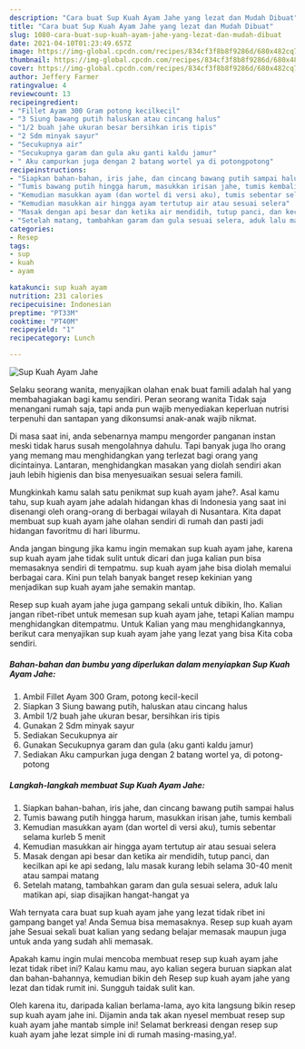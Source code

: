 ```yaml
---
description: "Cara buat Sup Kuah Ayam Jahe yang lezat dan Mudah Dibuat"
title: "Cara buat Sup Kuah Ayam Jahe yang lezat dan Mudah Dibuat"
slug: 1080-cara-buat-sup-kuah-ayam-jahe-yang-lezat-dan-mudah-dibuat
date: 2021-04-10T01:23:49.657Z
image: https://img-global.cpcdn.com/recipes/834cf3f8b8f9286d/680x482cq70/sup-kuah-ayam-jahe-foto-resep-utama.jpg
thumbnail: https://img-global.cpcdn.com/recipes/834cf3f8b8f9286d/680x482cq70/sup-kuah-ayam-jahe-foto-resep-utama.jpg
cover: https://img-global.cpcdn.com/recipes/834cf3f8b8f9286d/680x482cq70/sup-kuah-ayam-jahe-foto-resep-utama.jpg
author: Jeffery Farmer
ratingvalue: 4
reviewcount: 13
recipeingredient:
- "Fillet Ayam 300 Gram potong kecilkecil"
- "3 Siung bawang putih haluskan atau cincang halus"
- "1/2 buah jahe ukuran besar bersihkan iris tipis"
- "2 Sdm minyak sayur"
- "Secukupnya air"
- "Secukupnya garam dan gula aku ganti kaldu jamur"
- " Aku campurkan juga dengan 2 batang wortel ya di potongpotong"
recipeinstructions:
- "Siapkan bahan-bahan, iris jahe, dan cincang bawang putih sampai halus"
- "Tumis bawang putih hingga harum, masukkan irisan jahe, tumis kembali"
- "Kemudian masukkan ayam (dan wortel di versi aku), tumis sebentar selama kurleb 5 menit"
- "Kemudian masukkan air hingga ayam tertutup air atau sesuai selera"
- "Masak dengan api besar dan ketika air mendidih, tutup panci, dan kecilkan api ke api sedang, lalu masak kurang lebih selama 30-40 menit atau sampai matang"
- "Setelah matang, tambahkan garam dan gula sesuai selera, aduk lalu matikan api, siap disajikan hangat-hangat ya"
categories:
- Resep
tags:
- sup
- kuah
- ayam

katakunci: sup kuah ayam 
nutrition: 231 calories
recipecuisine: Indonesian
preptime: "PT33M"
cooktime: "PT40M"
recipeyield: "1"
recipecategory: Lunch

---
```



![Sup Kuah Ayam Jahe](https://img-global.cpcdn.com/recipes/834cf3f8b8f9286d/680x482cq70/sup-kuah-ayam-jahe-foto-resep-utama.jpg)

Selaku seorang wanita, menyajikan olahan enak buat famili adalah hal yang membahagiakan bagi kamu sendiri. Peran seorang  wanita Tidak saja menangani rumah saja, tapi anda pun wajib menyediakan keperluan nutrisi terpenuhi dan santapan yang dikonsumsi anak-anak wajib nikmat.

Di masa  saat ini, anda sebenarnya mampu mengorder panganan instan meski tidak harus susah mengolahnya dahulu. Tapi banyak juga lho orang yang memang mau menghidangkan yang terlezat bagi orang yang dicintainya. Lantaran, menghidangkan masakan yang diolah sendiri akan jauh lebih higienis dan bisa menyesuaikan sesuai selera famili. 



Mungkinkah kamu salah satu penikmat sup kuah ayam jahe?. Asal kamu tahu, sup kuah ayam jahe adalah hidangan khas di Indonesia yang saat ini disenangi oleh orang-orang di berbagai wilayah di Nusantara. Kita dapat membuat sup kuah ayam jahe olahan sendiri di rumah dan pasti jadi hidangan favoritmu di hari liburmu.

Anda jangan bingung jika kamu ingin memakan sup kuah ayam jahe, karena sup kuah ayam jahe tidak sulit untuk dicari dan juga kalian pun bisa memasaknya sendiri di tempatmu. sup kuah ayam jahe bisa diolah memalui berbagai cara. Kini pun telah banyak banget resep kekinian yang menjadikan sup kuah ayam jahe semakin mantap.

Resep sup kuah ayam jahe juga gampang sekali untuk dibikin, lho. Kalian jangan ribet-ribet untuk memesan sup kuah ayam jahe, tetapi Kalian mampu menghidangkan ditempatmu. Untuk Kalian yang mau menghidangkannya, berikut cara menyajikan sup kuah ayam jahe yang lezat yang bisa Kita coba sendiri.

<!--inarticleads1-->

##### Bahan-bahan dan bumbu yang diperlukan dalam menyiapkan Sup Kuah Ayam Jahe:

1. Ambil Fillet Ayam 300 Gram, potong kecil-kecil
1. Siapkan 3 Siung bawang putih, haluskan atau cincang halus
1. Ambil 1/2 buah jahe ukuran besar, bersihkan iris tipis
1. Gunakan 2 Sdm minyak sayur
1. Sediakan Secukupnya air
1. Gunakan Secukupnya garam dan gula (aku ganti kaldu jamur)
1. Sediakan  Aku campurkan juga dengan 2 batang wortel ya, di potong-potong




<!--inarticleads2-->

##### Langkah-langkah membuat Sup Kuah Ayam Jahe:

1. Siapkan bahan-bahan, iris jahe, dan cincang bawang putih sampai halus
1. Tumis bawang putih hingga harum, masukkan irisan jahe, tumis kembali
1. Kemudian masukkan ayam (dan wortel di versi aku), tumis sebentar selama kurleb 5 menit
1. Kemudian masukkan air hingga ayam tertutup air atau sesuai selera
1. Masak dengan api besar dan ketika air mendidih, tutup panci, dan kecilkan api ke api sedang, lalu masak kurang lebih selama 30-40 menit atau sampai matang
1. Setelah matang, tambahkan garam dan gula sesuai selera, aduk lalu matikan api, siap disajikan hangat-hangat ya




Wah ternyata cara buat sup kuah ayam jahe yang lezat tidak ribet ini gampang banget ya! Anda Semua bisa memasaknya. Resep sup kuah ayam jahe Sesuai sekali buat kalian yang sedang belajar memasak maupun juga untuk anda yang sudah ahli memasak.

Apakah kamu ingin mulai mencoba membuat resep sup kuah ayam jahe lezat tidak ribet ini? Kalau kamu mau, ayo kalian segera buruan siapkan alat dan bahan-bahannya, kemudian bikin deh Resep sup kuah ayam jahe yang lezat dan tidak rumit ini. Sungguh taidak sulit kan. 

Oleh karena itu, daripada kalian berlama-lama, ayo kita langsung bikin resep sup kuah ayam jahe ini. Dijamin anda tak akan nyesel membuat resep sup kuah ayam jahe mantab simple ini! Selamat berkreasi dengan resep sup kuah ayam jahe lezat simple ini di rumah masing-masing,ya!.

